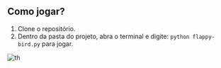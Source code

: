 ## Como jogar?
1. Clone o repositório.
2. Dentro da pasta do projeto, abra o terminal e digite: `python flappy-bird.py` para jogar.

![th](https://user-images.githubusercontent.com/72028645/216679842-b38f31f2-52cf-4a2a-9c45-fd2162ccfc67.jpg)



